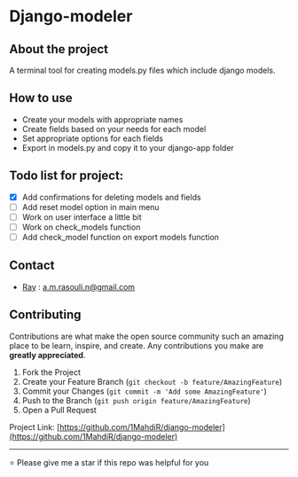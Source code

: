 # Django-modeler

## About the project

A terminal tool for creating models.py files which include django models.

## How to use

- Create your models with appropriate names
- Create fields based on your needs for each model
- Set appropriate options for each fields
- Export in models.py and copy it to your django-app folder

## Todo list for project:

- [X] Add confirmations for deleting models and fields
- [ ] Add reset model option in main menu
- [ ] Work on user interface a little bit
- [ ] Work on check_models function
- [ ] Add check_model function on export models function

## Contact

- [Ray](https://github.com/1MahdiR) : a.m.rasouli.n@gmail.com

## Contributing

Contributions are what make the open source community such an amazing place to be learn, inspire, and create. Any contributions you make are **greatly appreciated**.

1. Fork the Project
2. Create your Feature Branch (`git checkout -b feature/AmazingFeature`)
3. Commit your Changes (`git commit -m 'Add some AmazingFeature'`)
4. Push to the Branch (`git push origin feature/AmazingFeature`)
5. Open a Pull Request

Project Link: [https://github.com/1MahdiR/django-modeler](https://github.com/1MahdiR/django-modeler)

---

⭐ Please give me a star if this repo was helpful for you
